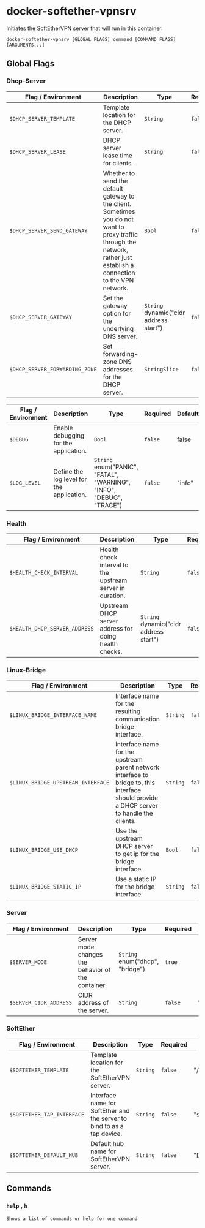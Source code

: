 # docker-softether-vpnsrv

Initiates the SoftEtherVPN server that will run in this container.

`docker-softether-vpnsrv [GLOBAL FLAGS] command [COMMAND FLAGS] [ARGUMENTS...]`

## Global Flags

### Dhcp-Server

| Flag / Environment |  Description   |  Type    | Required | Default |
|---------------- | --------------- | --------------- |  --------------- |  --------------- |
| `$DHCP_SERVER_TEMPLATE` | Template location for the DHCP server. | `String` | `false` | &#34;/etc/template/dnsmasq.conf.tmpl&#34; |
| `$DHCP_SERVER_LEASE` | DHCP server lease time for clients. | `String` | `false` | &#34;12h&#34; |
| `$DHCP_SERVER_SEND_GATEWAY` | Whether to send the default gateway to the client. Sometimes you do not want to proxy traffic through the network, rather just establish a connection to the VPN network. | `Bool` | `false` | true |
| `$DHCP_SERVER_GATEWAY` | Set the gateway option for the underlying DNS server.  | `String`<br/>dynamic(&#34;cidr address start&#34;) | `false` |  |
| `$DHCP_SERVER_FORWARDING_ZONE` | Set forwarding-zone DNS addresses for the DHCP server. | `StringSlice` | `false` | [8.8.8.8 8.8.4.4] |

| Flag / Environment |  Description   |  Type    | Required | Default |
|---------------- | --------------- | --------------- |  --------------- |  --------------- |
| `$DEBUG` | Enable debugging for the application. | `Bool` | `false` | false |
| `$LOG_LEVEL` | Define the log level for the application.  | `String`<br/>enum(&#34;PANIC&#34;, &#34;FATAL&#34;, &#34;WARNING&#34;, &#34;INFO&#34;, &#34;DEBUG&#34;, &#34;TRACE&#34;) | `false` | &#34;info&#34; |

### Health

| Flag / Environment |  Description   |  Type    | Required | Default |
|---------------- | --------------- | --------------- |  --------------- |  --------------- |
| `$HEALTH_CHECK_INTERVAL` | Health check interval to the upstream server in duration. | `String` | `false` | &#34;1h&#34; |
| `$HEALTH_DHCP_SERVER_ADDRESS` | Upstream DHCP server address for doing health checks.  | `String`<br/>dynamic(&#34;cidr address start&#34;) | `false` |  |

### Linux-Bridge

| Flag / Environment |  Description   |  Type    | Required | Default |
|---------------- | --------------- | --------------- |  --------------- |  --------------- |
| `$LINUX_BRIDGE_INTERFACE_NAME` | Interface name for the resulting communication bridge interface. | `String` | `false` | &#34;br100&#34; |
| `$LINUX_BRIDGE_UPSTREAM_INTERFACE` | Interface name for the upstream parent network interface to bridge to, this interface should provide a DHCP server to handle the clients. | `String` | `false` | &#34;eth0&#34; |
| `$LINUX_BRIDGE_USE_DHCP` | Use the upstream DHCP server to get ip for the bridge interface. | `Bool` | `false` | true |
| `$LINUX_BRIDGE_STATIC_IP` | Use a static IP for the bridge interface. | `String` | `false` |  |

### Server

| Flag / Environment |  Description   |  Type    | Required | Default |
|---------------- | --------------- | --------------- |  --------------- |  --------------- |
| `$SERVER_MODE` | Server mode changes the behavior of the container.  | `String`<br/>enum(&#34;dhcp&#34;, &#34;bridge&#34;) | `true` |  |
| `$SERVER_CIDR_ADDRESS` | CIDR address of the server. | `String` | `false` | &#34;10.0.0.0/24&#34; |

### SoftEther

| Flag / Environment |  Description   |  Type    | Required | Default |
|---------------- | --------------- | --------------- |  --------------- |  --------------- |
| `$SOFTETHER_TEMPLATE` | Template location for the SoftEtherVPN server. | `String` | `false` | &#34;/etc/template/vpn_server.config.tmpl&#34; |
| `$SOFTETHER_TAP_INTERFACE` | Interface name for SoftEther and the server to bind to as a tap device. | `String` | `false` | &#34;soft&#34; |
| `$SOFTETHER_DEFAULT_HUB` | Default hub name for SoftEtherVPN server. | `String` | `false` | &#34;DEFAULT&#34; |

## Commands

### `help` , `h`

`Shows a list of commands or help for one command`
